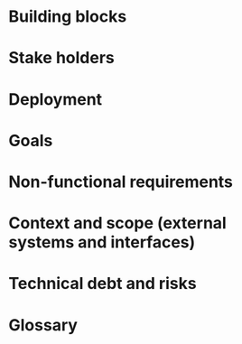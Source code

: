 <!--
SPDX-FileCopyrightText: 2024 The Forkbomb Company
SPDX-License-Identifier: AGPL-3.0-or-later
-->

# Building blocks

# Stake holders

# Deployment

# Goals

# Non-functional requirements

# Context and scope (external systems and interfaces)

# Technical debt and risks

# Glossary
